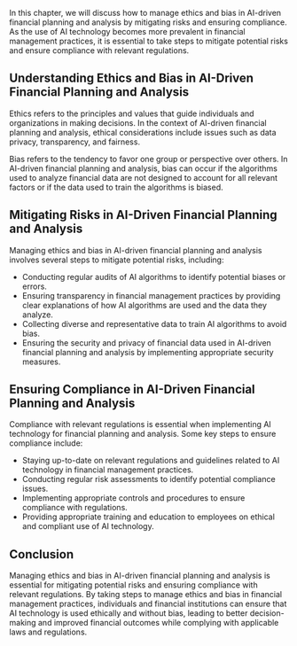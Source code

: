 
In this chapter, we will discuss how to manage ethics and bias in AI-driven financial planning and analysis by mitigating risks and ensuring compliance. As the use of AI technology becomes more prevalent in financial management practices, it is essential to take steps to mitigate potential risks and ensure compliance with relevant regulations.

Understanding Ethics and Bias in AI-Driven Financial Planning and Analysis
--------------------------------------------------------------------------

Ethics refers to the principles and values that guide individuals and organizations in making decisions. In the context of AI-driven financial planning and analysis, ethical considerations include issues such as data privacy, transparency, and fairness.

Bias refers to the tendency to favor one group or perspective over others. In AI-driven financial planning and analysis, bias can occur if the algorithms used to analyze financial data are not designed to account for all relevant factors or if the data used to train the algorithms is biased.

Mitigating Risks in AI-Driven Financial Planning and Analysis
-------------------------------------------------------------

Managing ethics and bias in AI-driven financial planning and analysis involves several steps to mitigate potential risks, including:

* Conducting regular audits of AI algorithms to identify potential biases or errors.
* Ensuring transparency in financial management practices by providing clear explanations of how AI algorithms are used and the data they analyze.
* Collecting diverse and representative data to train AI algorithms to avoid bias.
* Ensuring the security and privacy of financial data used in AI-driven financial planning and analysis by implementing appropriate security measures.

Ensuring Compliance in AI-Driven Financial Planning and Analysis
----------------------------------------------------------------

Compliance with relevant regulations is essential when implementing AI technology for financial planning and analysis. Some key steps to ensure compliance include:

* Staying up-to-date on relevant regulations and guidelines related to AI technology in financial management practices.
* Conducting regular risk assessments to identify potential compliance issues.
* Implementing appropriate controls and procedures to ensure compliance with regulations.
* Providing appropriate training and education to employees on ethical and compliant use of AI technology.

Conclusion
----------

Managing ethics and bias in AI-driven financial planning and analysis is essential for mitigating potential risks and ensuring compliance with relevant regulations. By taking steps to manage ethics and bias in financial management practices, individuals and financial institutions can ensure that AI technology is used ethically and without bias, leading to better decision-making and improved financial outcomes while complying with applicable laws and regulations.
